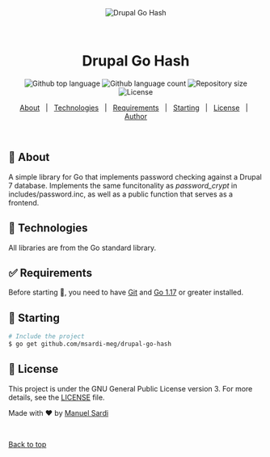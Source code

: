 <div align="center" id="top"> 
  <img src="./.github/app.gif" alt="Drupal Go Hash" />

  &#xa0;

  <!-- <a href="https://drupalgohash.netlify.app">Demo</a> -->
</div>

<h1 align="center">Drupal Go Hash</h1>

<p align="center">
  <img alt="Github top language" src="https://img.shields.io/github/languages/top/msardi-meg/drupal-go-hash?color=56BEB8">

  <img alt="Github language count" src="https://img.shields.io/github/languages/count/msardi-meg/drupal-go-hash?color=56BEB8">

  <img alt="Repository size" src="https://img.shields.io/github/repo-size/msardi-meg/drupal-go-hash?color=56BEB8">

  <img alt="License" src="https://img.shields.io/badge/License-GPLv3-blue.svg">

  <!-- <img alt="Github issues" src="https://img.shields.io/github/issues/msardi-meg/drupal-go-hash?color=56BEB8" /> -->

  <!-- <img alt="Github forks" src="https://img.shields.io/github/forks/msardi-meg/drupal-go-hash?color=56BEB8" /> -->

  <!-- <img alt="Github stars" src="https://img.shields.io/github/stars/msardi-meg/drupal-go-hash?color=56BEB8" /> -->
</p>

<!-- Status -->

<!-- <h4 align="center"> 
	🚧  Drupal Go Hash 🚀 Under construction...  🚧
</h4> 

<hr> -->

<p align="center">
  <a href="#dart-about">About</a> &#xa0; | &#xa0; 
  <a href="#rocket-technologies">Technologies</a> &#xa0; | &#xa0;
  <a href="#white_check_mark-requirements">Requirements</a> &#xa0; | &#xa0;
  <a href="#checkered_flag-starting">Starting</a> &#xa0; | &#xa0;
  <a href="#memo-license">License</a> &#xa0; | &#xa0;
  <a href="https://github.com/msardi-meg" target="_blank">Author</a>
</p>

<br>

## :dart: About ##

A simple library for Go that implements password checking against a Drupal 7 database. Implements the same funcitonality as _password_crypt_ in includes/password.inc, as well as a public function that serves as a frontend.


## :rocket: Technologies ##

All libraries are from the Go standard library.

## :white_check_mark: Requirements ##

Before starting :checkered_flag:, you need to have [Git](https://git-scm.com) and [Go 1.17](https://go.dev/doc/go1.17) or greater installed.

## :checkered_flag: Starting ##

```bash
# Include the project
$ go get github.com/msardi-meg/drupal-go-hash

```

## :memo: License ##

This project is under the GNU General Public License version 3. For more details, see the [LICENSE](LICENSE.md) file.


Made with :heart: by <a href="https://github.com/msardi-meg" target="_blank">Manuel Sardi</a>

&#xa0;

<a href="#top">Back to top</a>
